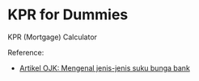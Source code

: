 # KPR for Dummies

KPR (Mortgage) Calculator

Reference:
- [Artikel OJK: Mengenal jenis-jenis suku bunga bank](https://sikapiuangmu.ojk.go.id/FrontEnd/CMS/Article/20649)